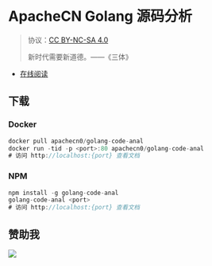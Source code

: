 # ApacheCN Golang 源码分析

> 协议：[CC BY-NC-SA 4.0](http://creativecommons.org/licenses/by-nc-sa/4.0/)
> 
> 新时代需要新道德。——《三体》

* [在线阅读](https://goca.flygon.net)
## 下载

### Docker

```go
docker pull apachecn0/golang-code-anal
docker run -tid -p <port>:80 apachecn0/golang-code-anal
# 访问 http://localhost:{port} 查看文档
```

### NPM

```go
npm install -g golang-code-anal
golang-code-anal <port>
# 访问 http://localhost:{port} 查看文档
```

## 赞助我

![](https://img-blog.csdnimg.cn/20200112005920729.png)
